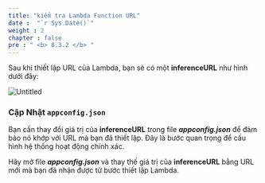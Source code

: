 ```yaml
---
title: "kiểm tra Lambda Function URL"
date :  "`r Sys.Date()`" 
weight : 2
chapter : false
pre : " <b> 8.3.2 </b> "
---
```

Sau khi thiết lập URL của Lambda, bạn sẽ có một **inferenceURL** như hình dưới đây:

![Untitled](/images/Local%20test%20ce0d4bd8857e41d8b260be36d2383dc9/image%208.png)

### Cập Nhật `appconfig.json`

Bạn cần thay đổi giá trị của **inferenceURL** trong file ***appconfig.json*** để đảm bảo nó khớp với URL mà bạn đã thiết lập. Đây là bước quan trọng để cấu hình hệ thống hoạt động chính xác.

Hãy mở file ***appconfig.json*** và thay thế giá trị của **inferenceURL** bằng URL mới mà bạn đã nhận được từ bước thiết lập Lambda.
